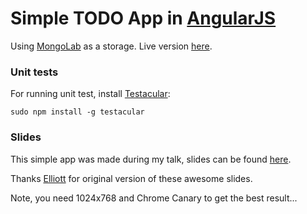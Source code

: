 # Simple TODO App in [AngularJS](http://angularjs.org)

Using [MongoLab](https://mongolab.com/home) as a storage.
Live version [here](http://vojtajina.github.com/ng-todo/index.html).

### Unit tests
For running unit test, install [Testacular](http://vojtajina.github.com/testacular):

    sudo npm install -g testacular


### Slides
This simple app was made during my talk, slides can be found [here](http://vojtajina.github.com/html5la/2012-05-30-boston/index.html).

Thanks [Elliott](http://github.com/esprehn) for original version of these awesome slides.

Note, you need 1024x768 and Chrome Canary to get the best result...